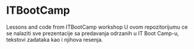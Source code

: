 # ITBootCamp
Lessons and code from ITBootCamp workshop
U ovom repozitorijumu ce se nalaziti sve prezentacije sa predavanja odrzanih u IT Boot Camp-u, tekstovi zadataka kao i njihova resenja.
